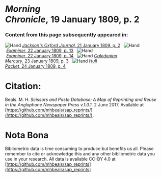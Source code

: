 # *Morning Chronicle*, 19 January 1809, p. 2  
  
### Content from this page subsequently appeared in:  
![Hand](http://scissorsandpaste.net/wp-content/uploads/2017/06/smallhandpointer.png) [*Jackson's Oxford Journal*, 21 January 1809, p. 2](https://mhbeals.github.io/sap_html/Jackson's-Oxford-Journal/Jackson's-Oxford-Journal-21-January-1809-p-2)  
![Hand](http://scissorsandpaste.net/wp-content/uploads/2017/06/smallhandpointer.png) [*Examiner*, 22 January 1809, p. 13](https://mhbeals.github.io/sap_html/Examiner/Examiner-22-January-1809-p-13)  
![Hand](http://scissorsandpaste.net/wp-content/uploads/2017/06/smallhandpointer.png) [*Examiner*, 22 January 1809, p. 14](https://mhbeals.github.io/sap_html/Examiner/Examiner-22-January-1809-p-14)  
![Hand](http://scissorsandpaste.net/wp-content/uploads/2017/06/smallhandpointer.png) [*Caledonian Mercury*, 23 January 1809, p. 3](https://mhbeals.github.io/sap_html/Caledonian-Mercury/Caledonian-Mercury-23-January-1809-p-3)  
![Hand](http://scissorsandpaste.net/wp-content/uploads/2017/06/smallhandpointer.png) [*Hull Packet*, 24 January 1809, p. 4](https://mhbeals.github.io/sap_html/Hull-Packet/Hull-Packet-24-January-1809-p-4)  


# Citation: 

Beals. M. H. *Scissors and Paste Database: A Map of Reprinting and Reuse in the Anglophone Newspaper Press v.1.0.1.* 2 June 2017. Available at [https://github.com/mhbeals/sap_reprints/](https://github.com/mhbeals/sap_reprints/). 

# Nota Bona

Bibliometric data is time consuming to produce but benefits us all. Please remember to cite or acknowledge this and any other bibliometric data you use in your research. All data is available CC-BY 4.0 at [https://github.com/mhbeals/sap_reprints](https://github.com/mhbeals/sap_reprints)